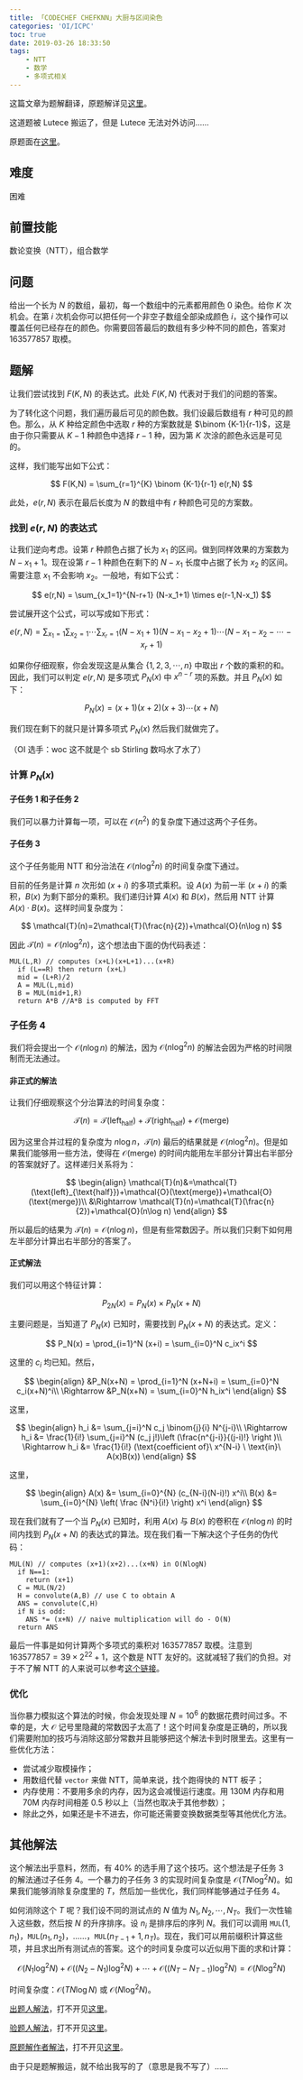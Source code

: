 ```yaml
---
title: 「CODECHEF CHEFKNN」大厨与区间染色
categories: 'OI/ICPC'
toc: true
date: 2019-03-26 18:33:50
tags:
	- NTT
	- 数学
	- 多项式相关
---
```


这篇文章为题解翻译，原题解详见[这里](https://discuss.codechef.com/questions/123905/chefknn-editorial)。

<!-- more -->

这道题被 Lutece 搬运了，但是 Lutece 无法对外访问……

原题面在[这里](https://github.com/HeRaNO/OI-ICPC-Codes/blob/master/CodeChef/Problems/CHEFKNN.pdf)。

## 难度

困难

## 前置技能

数论变换（NTT），组合数学

## 问题

给出一个长为 $N$ 的数组，最初，每一个数组中的元素都用颜色 $0$ 染色。给你 $K$ 次机会。在第 $i$ 次机会你可以把任何一个非空子数组全部染成颜色 $i$，这个操作可以覆盖任何已经存在的颜色。你需要回答最后的数组有多少种不同的颜色，答案对 $163577857$ 取模。

## 题解

让我们尝试找到 $F(K,N)$ 的表达式。此处 $F(K,N)$ 代表对于我们的问题的答案。

为了转化这个问题，我们遍历最后可见的颜色数。我们设最后数组有 $r$ 种可见的颜色。那么，从 $K$ 种给定颜色中选取 $r$ 种的方案数就是 $\binom {K-1}{r-1}$，这是由于你只需要从 $K-1$ 种颜色中选择 $r-1$ 种，因为第 $K$ 次涂的颜色永远是可见的。

这样，我们能写出如下公式：

$$
F(K,N) = \sum_{r=1}^{K} \binom {K-1}{r-1} e(r,N)
$$

此处，$e(r,N)$ 表示在最后长度为 $N$ 的数组中有 $r$ 种颜色可见的方案数。

### 找到 $e(r,N)$ 的表达式

让我们逆向考虑。设第 $r$ 种颜色占据了长为 $x_1$ 的区间。做到同样效果的方案数为 $N-x_1+1$。现在设第 $r-1$ 种颜色在剩下的 $N-x_1$ 长度中占据了长为 $x_2$ 的区间。需要注意 $x_1$ 不会影响 $x_2$。一般地，有如下公式：

$$
e(r,N) = \sum_{x_1=1}^{N-r+1} (N-x_1+1) \times e(r-1,N-x_1)
$$

尝试展开这个公式，可以写成如下形式：

$$
e(r,N) = \sum_{x_1=1} \sum_{x_2=1}\cdots \sum_{x_r=1} (N-x_1+1)(N-x_1-x_2+1)\cdots (N-x_1-x_2-\cdots -x_r+1)
$$

如果你仔细观察，你会发现这是从集合 $\{1,2,3,\cdots, n\}$ 中取出 $r$ 个数的乘积的和。因此，我们可以判定 $e(r,N)$ 是多项式 $P_N(x)$ 中 $x^{n-r}$ 项的系数。并且 $P_N(x)$ 如下：

$$
P_N(x) = (x+1)(x+2)(x+3)\cdots (x+N)
$$

我们现在剩下的就只是计算多项式 $P_N(x)$ 然后我们就做完了。

（OI 选手：woc 这不就是个 sb Stirling 数吗水了水了）

### 计算 $P_N(x)$

#### 子任务 1 和子任务 2

我们可以暴力计算每一项，可以在 $\mathcal{O}(n^2)$ 的复杂度下通过这两个子任务。

#### 子任务 3

这个子任务能用 NTT 和分治法在 $\mathcal{O}(n\log ^2 n)$ 的时间复杂度下通过。

目前的任务是计算 $n$ 次形如 $(x+i)$ 的多项式乘积。设 $A(x)$ 为前一半 $(x+i)$ 的乘积，$B(x)$ 为剩下部分的乘积。我们递归计算 $A(x)$ 和 $B(x)$，然后用 NTT 计算 $A(x)\cdot B(x)$。这样时间复杂度为：

$$
\mathcal{T}(n)=2\mathcal{T}(\frac{n}{2})+\mathcal{O}(n\log n)
$$

因此 $\mathcal{T}(n)=\mathcal{O}(n\log ^2 n)$，这个想法由下面的伪代码表述：

```plain
MUL(L,R) // computes (x+L)(x+L+1)...(x+R)
  if (L==R) then return (x+L)
  mid = (L+R)/2
  A = MUL(L,mid)
  B = MUL(mid+1,R)
  return A*B //A*B is computed by FFT
```

### 子任务 4

我们将会提出一个 $\mathcal{O}(n\log n)$ 的解法，因为 $\mathcal{O}(n\log^2 n)$ 的解法会因为严格的时间限制而无法通过。

#### 非正式的解法

让我们仔细观察这个分治算法的时间复杂度：

$$
\mathcal{T}(n)=\mathcal{T}(\text{left}_{\text{half}})+\mathcal{T}(\text{right}_{\text{half}})+\mathcal{O}(\text{merge})
$$

因为这里合并过程的复杂度为 $n\log n$，$\mathcal{T}(n)$ 最后的结果就是 $\mathcal{O}(n\log ^2 n)$。但是如果我们能够用一些方法，使得在 $\mathcal{O}(\text{merge})$ 的时间内能用左半部分计算出右半部分的答案就好了。这样递归关系将为：

$$
\begin{align}
\mathcal{T}(n)&=\mathcal{T}(\text{left}_{\text{half}})+\mathcal{O}(\text{merge})+\mathcal{O}(\text{merge})\\
&\Rightarrow \mathcal{T}(n)=\mathcal{T}(\frac{n}{2})+\mathcal{O}(n\log n)
\end{align}
$$

所以最后的结果为 $\mathcal{T}(n)=\mathcal{O}(n\log n)$，但是有些常数因子。所以我们只剩下如何用左半部分计算出右半部分的答案了。

#### 正式解法

我们可以用这个特征计算：

$$
P_{2N}(x)=P_N(x)\times P_N(x+N)
$$

主要问题是，当知道了 $P_N(x)$ 已知时，需要找到 $P_N(x+N)$ 的表达式。定义：

$$
P_N(x) = \prod_{i=1}^N (x+i) = \sum_{i=0}^N c_ix^i
$$

这里的 $c_i$ 均已知。然后，

$$
\begin{align}
&P_N(x+N) = \prod_{i=1}^N (x+N+i) = \sum_{i=0}^N c_i(x+N)^i\\
\Rightarrow &P_N(x+N) = \sum_{i=0}^N h_ix^i
\end{align}
$$

这里，

$$
\begin{align}
h_i &= \sum_{j=i}^N c_j  \binom{j}{i}  N^{j-i}\\
\Rightarrow h_i &= \frac{1}{i!} \sum_{j=i}^N (c_j j!)\left (\frac{n^{j-i}}{(j-i)!} \right )\\
\Rightarrow h_i &= \frac{1}{i!} (\text{coefficient of}\  x^{N-i} \ \text{in}\  A(x)B(x))
\end{align}
$$

这里，

$$
\begin{align}
A(x) &= \sum_{i=0}^{N} (c_{N-i}(N-i)!)  x^i\\
B(x) &= \sum_{i=0}^{N} \left( \frac {N^i}{i!} \right)  x^i
\end{align}
$$

现在我们就有了一个当 $P_N(x)$ 已知时，利用 $A(x)$ 与 $B(x)$ 的卷积在 $\mathcal{O}(n\log n)$ 的时间内找到 $P_N(x+N)$ 的表达式的算法。现在我们看一下解决这个子任务的伪代码：

```plain
MUL(N) // computes (x+1)(x+2)...(x+N) in O(NlogN)
  if N==1: 
    return (x+1)
  C = MUL(N/2)
  H = convolute(A,B) // use C to obtain A
  ANS = convolute(C,H)
  if N is odd:
    ANS *= (x+N) // naive multiplication will do - O(N)
  return ANS
```

最后一件事是如何计算两个多项式的乘积对 $163577857$ 取模。注意到 $163577857 = 39\times 2^{22} + 1$，这个数是 NTT 友好的。这就减轻了我们的负担。对于不了解 NTT 的人来说可以参考[这个链接](http://www.apfloat.org/ntt.html)。

### 优化

当你暴力模拟这个算法的时候，你会发现处理 $N=10^6$ 的数据花费时间过多。不幸的是，大 $\mathcal{O}$ 记号里隐藏的常数因子太高了！这个时间复杂度是正确的，所以我们需要附加的技巧与消除这部分常数并且能够把这个解法卡到时限里去。这里有一些优化方法：

- 尝试减少取模操作；
- 用数组代替 `vector` 来做 NTT，简单来说，找个跑得快的 NTT 板子；
- 内存使用：不要用多余的内存，因为这会减慢运行速度。用 130M 内存和用 70M 内存时间相差 0.5 秒以上（当然也取决于其他参数）；
- 除此之外，如果还是卡不进去，你可能还需要变换数据类型等其他优化方法。

## 其他解法

这个解法出乎意料，然而，有 $40\%$ 的选手用了这个技巧。这个想法是子任务 3 的解法通过子任务 4。一个暴力的子任务 3 的实现时间复杂度是 $\mathcal{O}(TN\log^2 N)$。如果我们能够消除复杂度里的 $T$，然后加一些优化，我们同样能够通过子任务 4。

如何消除这个 $T$ 呢？我们设不同的测试点的 $N$ 值为 $N_1,N_2,\cdots, N_T$。我们一次性输入这些数，然后按 $N$ 的升序排序。设 $n_i$ 是排序后的序列 $N$。我们可以调用 $\texttt{MUL}(1,n_1)$，$\texttt{MUL}(n_1,n_2)$，……，$\texttt{MUL}(n_{T-1}+1,n_T)$。现在，我们可以用前缀积计算这些项，并且求出所有测试点的答案。这个的时间复杂度可以近似用下面的求和计算：

$$
\mathcal{O}(N_1\log^2N) + \mathcal{O}((N_2-N_1)\log^2N) + \cdots + \mathcal{O}((N_T-N_{T-1})\log^2N) = \mathcal{O}(N\log^2N)
$$

时间复杂度：$\mathcal{O}(TN\log N)$ 或 $\mathcal{O}(N\log^2 N)$。

[出题人解法](http://www.codechef.com/download/Solutions/MARCH18/Setter/CHEFKNN.cpp)，打不开见[这里](https://github.com/HeRaNO/OI-ICPC-Codes/blob/master/CodeChef/March%20Challenge%202018/CHEFKNNA.cpp)。

[验题人解法](http://www.codechef.com/download/Solutions/MARCH18/Tester/CHEFKNN.cpp)，打不开见[这里](https://github.com/HeRaNO/OI-ICPC-Codes/blob/master/CodeChef/March%20Challenge%202018/CHEFKNNB.cpp)。

[原题解作者解法](http://www.codechef.com/download/Solutions/MARCH18/Editorialist/CHEFKNN.cpp)，打不开见[这里](https://github.com/HeRaNO/OI-ICPC-Codes/blob/master/CodeChef/March%20Challenge%202018/CHEFKNNC.cpp)。

由于只是题解搬运，就不给出我写的了（意思是我不写了）……

